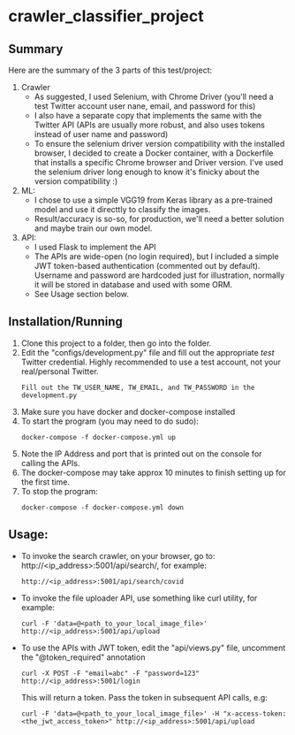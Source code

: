 # crawler_classifier_project

## Summary

Here are the summary of the 3 parts of this test/project:
1. Crawler
   - As suggested, I used Selenium, with Chrome Driver (you'll need a test Twitter account user nane, email, and password for this)
   - I also have a separate copy that implements the same with the Twitter API (APIs are usually more robust, and also uses tokens instead of user name and password)
   - To ensure the selenium driver version compatibility with the installed browser, I decided to create a Docker container, with a Dockerfile that installs a specific Chrome browser and Driver version. I've used the selenium driver long enough to know it's finicky about the version compatibility :)
2. ML:
   - I chose to use a simple VGG19 from Keras library as a pre-trained model and use it directtly to classify the images. 
   - Result/accuracy is so-so, for production, we'll need a better solution and maybe train our own model.
3. API:
   - I used Flask to implement the API
   - The APIs are wide-open (no login required), but I included a simple JWT token-based authentication (commented out by default). Username and password are hardcoded just for illustration, normally it will be stored in database and used with some ORM.
   - See Usage section below.   

## Installation/Running

1. Clone this project to a folder, then go into the folder.
2. Edit the "configs/development.py" file and fill out the appropriate *test* Twitter credential. Highly recommended to use a test account, not your real/personal Twitter.
   ```
   Fill out the TW_USER_NAME, TW_EMAIL, and TW_PASSWORD in the development.py
   ```
2. Make sure you have docker and docker-compose installed
3. To start the program (you may need to do sudo):
   ```
   docker-compose -f docker-compose.yml up
   ```
4. Note the IP Address and port that is printed out on the console for calling the APIs.
5. The docker-compose may take approx 10 minutes to finish setting up for the first time.
6. To stop the program:
   ```
   docker-compose -f docker-compose.yml down
   ```

## Usage:

- To invoke the search crawler, on your browser, go to: http://<ip_address>:5001/api/search/<searchkeyword>, for example:
  ```
  http://<ip_address>:5001/api/search/covid
  ```
- To invoke the file uploader API, use something like curl utility, for example:
  ```
  curl -F 'data=@<path_to_your_local_image_file>' http://<ip_address>:5001/api/upload
  ```
- To use the APIs with JWT token, edit the "api/views.py" file, uncomment the "@token_required" annotation
  ```
  curl -X POST -F "email=abc" -F "password=123" http://<ip_address>:5001/login 
  ```
  This will return a token. Pass the token in subsequent API calls, e.g:
  ```
  curl -F 'data=@<path_to_your_local_image_file>' -H "x-access-token: <the_jwt_access_token>" http://<ip_address>:5001/api/upload
  ```
